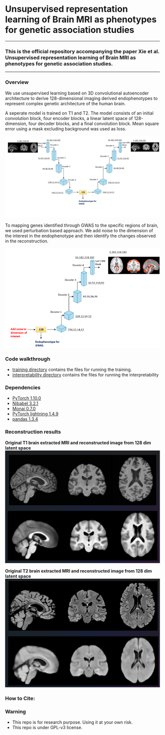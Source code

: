 # Unsupervised representation learning of Brain MRI as phenotypes for genetic association studies
---
### This is the official repository accompanying the paper Xie et al. Unsupervised representation learning of Brain MRI as phenotypes for genetic association studies. 
---
### Overview
We use unsupervised learning based on 3D convolutional autoencoder architecture to derive 128-dimensional imaging derived endophenotypes to represent complex genetic architecture of the human brain. 

A seperate model is trained on T1 and T2. The model consists of an initial convolution block, four encoder blocks, a linear latent space of 128-dimension, four decoder blocks, and a final convolution block. Mean square error using a mask excluding background was used as loss. 

![Model architecture](files/ae_t1.jpg)

To mapping genes identified through GWAS to the specific regions of brain, we used perturbation based approach. We add noise to the dimension of the interest in the endophenotype and then identify the changes observed in the reconstruction. 

![Interpretability](files/Interpretability.png)

### Code walkthrough

- [training directory](training) contains the files for running the training. 
- [interpretability directory](interpretability) contains the files for running the interpretability 

### Dependencies
- [PyTorch 1.10.0](http://pytorch.org)
- [Nibabel 3.2.1](https://nipy.org/nibabel/)
- [Monai 0.7.0](https://monai.io/)
- [PyTorch lightning 1.4.9](https://www.pytorchlightning.ai/)
- [pandas 1.3.4](https://pandas.pydata.org/)

### Reconstruction results

**Original T1 brain extracted MRI and reconstructed image from 128 dim latent space**
![Original T1 brain extracted MRI and reconstructed image from 128 dim latent space](files/Original_predicted_T1_thumbnail.png)


**Original T2 brain extracted MRI and reconstructed image from 128 dim latent space**
![Original T2 brain extracted MRI and reconstructed image from 128 dim latent space](files/Original_predicted_T2_thumbnail.png)

### How to Cite:


### Warning

* This repo is for research purpose. Using it at your own risk. 
* This repo is under GPL-v3 license. 
